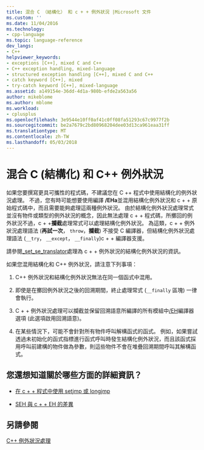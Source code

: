```yaml
---
title: 混合 C （結構化） 和 c + + 例外狀況 |Microsoft 文件
ms.custom: ''
ms.date: 11/04/2016
ms.technology:
- cpp-language
ms.topic: language-reference
dev_langs:
- C++
helpviewer_keywords:
- exceptions [C++], mixed C and C++
- C++ exception handling, mixed-language
- structured exception handling [C++], mixed C and C++
- catch keyword [C++], mixed
- try-catch keyword [C++], mixed-language
ms.assetid: a149154e-36dd-4d1a-980b-efde2a563a56
author: mikeblome
ms.author: mblome
ms.workload:
- cplusplus
ms.openlocfilehash: 3e9544e10ff0af41c0ff08fa51293c67c9977f2b
ms.sourcegitcommit: be2a7679c2bd80968204dee03d13ca961eaa31ff
ms.translationtype: MT
ms.contentlocale: zh-TW
ms.lasthandoff: 05/03/2018
---
```

# <a name="mixing-c-structured-and-c-exceptions"></a>混合 C (結構化) 和 C++ 例外狀況
如果您要撰寫更具可攜性的程式碼，不建議您在 C ++ 程式中使用結構化的例外狀況處理。 不過，您有時可能想要使用編譯 **/EHa**並混用結構化例外狀況和 c + + 原始程式碼中，而且需要能夠處理這兩種例外狀況。 由於結構化例外狀況處理常式並沒有物件或類型的例外狀況的概念，因此無法處理 c + + 程式碼，所擲回的例外狀況不過，c + +**攔截**處理常式可以處理結構化例外狀況。 為這類，c + + 例外狀況處理語法 (**再試一次**， `throw`，**攔截**) 不接受 C 編譯器，但結構化例外狀況處理語法 (`__try`， `__except`， `__finally`)c + + 編譯器支援。  
  
 請參閱[_set_se_translator](../c-runtime-library/reference/set-se-translator.md)處理為 c + + 例外狀況的結構化例外狀況的資訊。  
  
 如果您混用結構化和 C++ 例外狀況，請注意下列事項：  
  
1.  C++ 例外狀況和結構化例外狀況無法在同一個函式中混用。  
  
2.  即使是在擲回例外狀況之後的回溯期間，終止處理常式 (`__finally` 區塊) 一律會執行。  
  
3.  C + + 例外狀況處理可以攔截並保留回溯語意所編譯的所有模組中[/EH](../build/reference/eh-exception-handling-model.md)編譯器選項 (此選項啟用回溯語意)。  
  
4.  在某些情況下，可能不會針對所有物件呼叫解構函式的函式。 例如，如果嘗試透過未初始化的函式指標進行函式呼叫時發生結構化例外狀況，而且該函式採用呼叫前建構的物件做為參數，則這些物件不會在堆疊回溯期間呼叫其解構函式。  
  
## <a name="what-do-you-want-to-know-more-about"></a>您還想知道關於哪些方面的詳細資訊？  
  
-   [在 c + + 程式中使用 setjmp 或 longjmp](../cpp/using-setjmp-longjmp.md)  
  
-   [SEH 與 c + + EH 的差異](../cpp/exception-handling-differences.md)  
  
## <a name="see-also"></a>另請參閱  
 [C++ 例外狀況處理](../cpp/cpp-exception-handling.md)